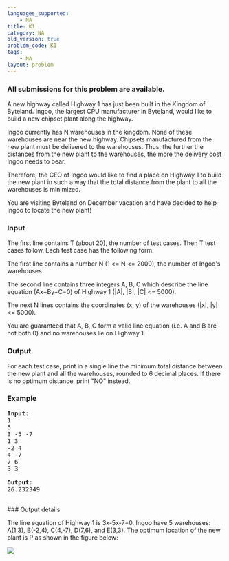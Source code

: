 ```yaml
---
languages_supported:
    - NA
title: K1
category: NA
old_version: true
problem_code: K1
tags:
    - NA
layout: problem
---
```

###  All submissions for this problem are available. 

A new highway called Highway 1 has just been built in the Kingdom of Byteland. Ingoo, the largest CPU manufacturer in Byteland, would like to build a new chipset plant along the highway.

Ingoo currently has N warehouses in the kingdom. None of these warehouses are near the new highway. Chipsets manufactured from the new plant must be delivered to the warehouses. Thus, the further the distances from the new plant to the warehouses, the more the delivery cost Ingoo needs to bear.

Therefore, the CEO of Ingoo would like to find a place on Highway 1 to build the new plant in such a way that the total distance from the plant to all the warehouses is minimized.

You are visiting Byteland on December vacation and have decided to help Ingoo to locate the new plant!

### Input

The first line contains T (about 20), the number of test cases. Then T test cases follow. Each test case has the following form:

The first line contains a number N (1 <= N <= 2000), the number of Ingoo's warehouses.

The second line contains three integers A, B, C which describe the line equation (Ax+By+C=0) of Highway 1 (|A|, |B|, |C| <= 5000).

The next N lines contains the coordinates (x, y) of the warehouses (|x|, |y| <= 5000).

You are guaranteed that A, B, C form a valid line equation (i.e. A and B are not both 0) and no warehouses lie on Highway 1.

### Output

For each test case, print in a single line the minimum total distance between the new plant and all the warehouses, rounded to 6 decimal places. If there is no optimum distance, print "NO" instead.

### Example

<pre><b>Input:</b>
1
5
3 -5 -7	
1 3
-2 4
4 -7
7 6
3 3

<b>Output:</b>
26.232349

</pre>### Output details
The line equation of Highway 1 is 3x-5x-7=0. Ingoo have 5 warehouses: A(1,3), B(-2,4), C(4,-7), D(7,6), and E(3,3). The optimum location of the new plant is P as shown in the figure below:

![](/themes/abessive/images/contests/plant.png)
